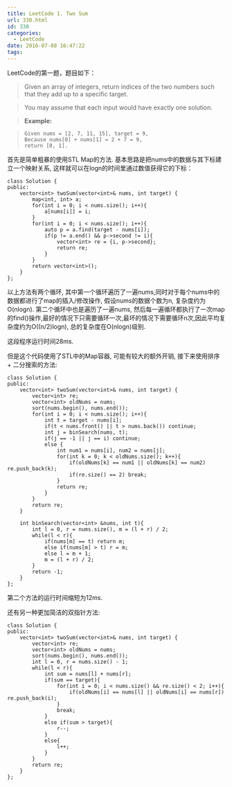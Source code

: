 ```yaml
---
title: LeetCode 1. Two Sum
url: 330.html
id: 330
categories:
  - LeetCode
date: 2016-07-08 16:47:22
tags:
---
```

LeetCode的第一题，题目如下：

> Given an array of integers, return indices of the two numbers such that they add up to a specific target.

> You may assume that each input would have exactly one solution.

> **Example:**

>     Given nums = [2, 7, 11, 15], target = 9,
>     Because nums[0] + nums[1] = 2 + 7 = 9,
>     return [0, 1].

首先是简单粗暴的使用STL Map的方法. 基本思路是把nums中的数据与其下标建立一个映射关系, 这样就可以在logn的时间里通过数值获得它的下标：

    class Solution {
    public:
        vector<int> twoSum(vector<int>& nums, int target) {
            map<int, int> a;
            for(int i = 0; i < nums.size(); i++){
                a[nums[i]] = i;
            }
            for(int i = 0; i < nums.size(); i++){
                auto p = a.find(target - nums[i]);
                if(p != a.end() && p->second != i){
                    vector<int> re = {i, p->second};
                    return re;
                }
            }
            return vector<int>();
        }
    };

以上方法有两个循环, 其中第一个循环遍历了一遍nums,同时对于每个nums中的数据都进行了map的插入/修改操作, 假设nums的数据个数为n, 复杂度约为O(nlogn). 第二个循环中也是遍历了一遍nums, 然后每一遍循环都执行了一次map的find()操作,最好的情况下只需要循环一次,最坏的情况下需要循环n次,因此平均复杂度约为O((n/2)logn), 总的复杂度在O(nlogn)级别.

这段程序运行时间28ms.

但是这个代码使用了STL中的Map容器, 可能有较大的额外开销, 接下来使用排序 + 二分搜索的方法:

    class Solution {
    public:
        vector<int> twoSum(vector<int>& nums, int target) {
            vector<int> re;
            vector<int> oldNums = nums;
            sort(nums.begin(), nums.end());
            for(int i = 0; i < nums.size(); i++){
                int t = target - nums[i];
                if(t < nums.front() || t > nums.back()) continue;
                int j = binSearch(nums, t);
                if(j == -1 || j == i) continue;
                else {
                    int num1 = nums[i], num2 = nums[j];
                    for(int k = 0; k < oldNums.size(); k++){
                        if(oldNums[k] == num1 || oldNums[k] == num2) re.push_back(k);
                        if(re.size() == 2) break;
                    }
                    return re;
                }
            }
            return re;
        }
        
        int binSearch(vector<int> &nums, int t){
            int l = 0, r = nums.size(), m = (l + r) / 2;
            while(l < r){
                if(nums[m] == t) return m;
                else if(nums[m] > t) r = m;
                else l = m + 1;
                m = (l + r) / 2;
            }
            return -1;
        }
    };

第二个方法的运行时间缩短为12ms.

还有另一种更加简洁的双指针方法:

    class Solution {
    public:
        vector<int> twoSum(vector<int>& nums, int target) {
            vector<int> re;
            vector<int> oldNums = nums;
            sort(nums.begin(), nums.end());
            int l = 0, r = nums.size() - 1;
            while(l < r){
                int sum = nums[l] + nums[r];
                if(sum == target){
                    for(int i = 0; i < nums.size() && re.size() < 2; i++){
                        if(oldNums[i] == nums[l] || oldNums[i] == nums[r]) re.push_back(i);
                    }
                    break;
                }
                else if(sum > target){
                    r--;
                }
                else{
                    l++;
                }
            }
            return re;
        }
    };